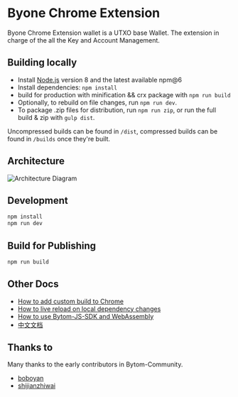 # Byone Chrome Extension
Byone Chrome Extension wallet is a UTXO base Wallet. The extension in charge of the all the Key and Account Management.

## Building locally

- Install [Node.js](https://nodejs.org) version 8 and the latest available npm@6
- Install dependencies: `npm install`
- build for production with minification && crx package with `npm run build`
- Optionally, to rebuild on file changes, run `npm run dev`.
- To package .zip files for distribution, run `npm run zip`, or run the full build & zip with `gulp dist`.

 Uncompressed builds can be found in `/dist`, compressed builds can be found in `/builds` once they're built.


## Architecture

![Architecture Diagram](./doc/architecture-diagram.png)

## Development

```bash
npm install
npm run dev
```

## Build for Publishing

```bash
npm run build
```


## Other Docs
- [How to add custom build to Chrome](./doc/en/add-to-chrome.md)
- [How to live reload on local dependency changes](./doc/en/developing-on-deps.md)
- [How to use Bytom-JS-SDK and WebAssembly](./doc/en/bytom-js-sdk-webassembly.md)
- [中文文档](./doc/cn/README.md)

## Thanks to
Many thanks to the early contributors in Bytom-Community.
- [boboyan](https://github.com/boboyan)
- [shijianzhiwai](https://github.com/shijianzhiwai) 
